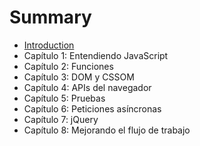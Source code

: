# Summary

* [Introduction](README.md)
* Capítulo 1: Entendiendo JavaScript
* Capítulo 2: Funciones
* Capítulo 3: DOM y CSSOM
* Capítulo 4: APIs del navegador
* Capítulo 5: Pruebas
* Capítulo 6: Peticiones asíncronas
* Capítulo 7: jQuery
* Capítulo 8: Mejorando el flujo de trabajo

